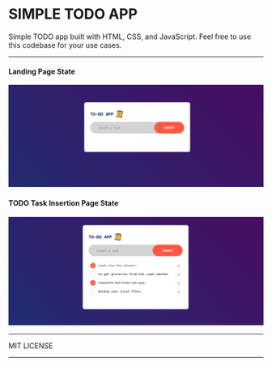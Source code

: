 # SIMPLE TODO APP

Simple TODO app built with HTML, CSS, and JavaScript. Feel free to use this codebase for your use cases.  


---
#### Landing Page State
![Alt text](screenshots/init_page_state.png)  

#### TODO Task Insertion Page State
![Alt text](screenshots/task_added_state.png)



---
MIT LICENSE  

---